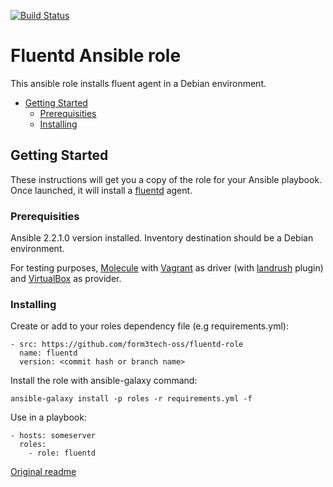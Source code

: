 [![Build Status](https://travis-ci.com/form3tech-oss/fluentd-role.svg?branch=master)](https://travis-ci.com/form3tech-oss/fluentd-role)

# Fluentd Ansible role

This ansible role installs fluent agent in a Debian environment.

- [Getting Started](#getting-started)
	- [Prerequisities](#prerequisities)
	- [Installing](#installing)

## Getting Started

These instructions will get you a copy of the role for your Ansible playbook. Once launched, it will install a [fluentd](https://fluentd.io/) agent.

### Prerequisities

Ansible 2.2.1.0 version installed.
Inventory destination should be a Debian environment.

For testing purposes, [Molecule](https://molecule.readthedocs.io/) with [Vagrant](https://www.vagrantup.com/) as driver (with [landrush](https://github.com/vagrant-landrush/landrush) plugin) and [VirtualBox](https://www.virtualbox.org/) as provider.

### Installing

Create or add to your roles dependency file (e.g requirements.yml):

```
- src: https://github.com/form3tech-oss/fluentd-role
  name: fluentd
  version: <commit hash or branch name>
```

Install the role with ansible-galaxy command:

```
ansible-galaxy install -p roles -r requirements.yml -f
```

Use in a playbook:

```
- hosts: someserver
  roles:
    - role: fluentd
```

[Original readme](README.md.idealista)